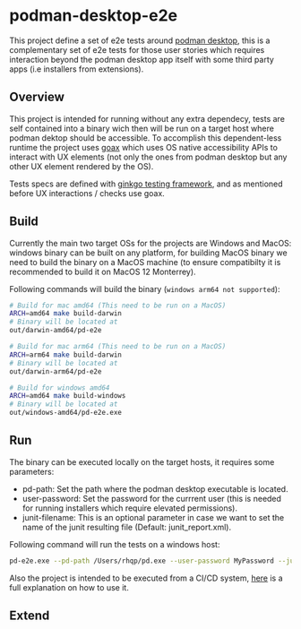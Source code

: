 # podman-desktop-e2e

This project define a set of e2e tests around [podman desktop](https://github.com/containers/podman-desktop), this is a complementary set of e2e tests for those
user stories which requires interaction beyond the podman desktop app itself with some third party apps (i.e installers from extensions).

## Overview

This project is intended for running without any extra dependecy, tests are self contained into a binary wich then will be run on a target host where podman dektop
should be accessible. To accomplish this dependent-less runtime the project uses [goax](https://github.com/adrianriobo/goax) which uses OS native accessibility APIs
to interact with UX elements (not only the ones from podman desktop but any other UX element rendered by the OS).

Tests specs are defined with [ginkgo testing framework](https://onsi.github.io/ginkgo/), and as mentioned before UX interactions / checks use goax.  

## Build

Currently the main two target OSs for the projects are Windows and MacOS: windows binary can be built on any platform, for building MacOS binary we need to build
the binary on a MacOS machine (to ensure compatibilty it is recommended to build it on MacOS 12 Monterrey).

Following commands will build the binary (`windows arm64 not supported`):  

```bash
# Build for mac amd64 (This need to be run on a MacOS)
ARCH=amd64 make build-darwin
# Binary will be located at
out/darwin-amd64/pd-e2e

# Build for mac arm64 (This need to be run on a MacOS)
ARCH=arm64 make build-darwin
# Binary will be located at
out/darwin-arm64/pd-e2e

# Build for windows amd64 
ARCH=amd64 make build-windows
# Binary will be located at
out/windows-amd64/pd-e2e.exe

```

## Run

The binary can be executed locally on the target hosts, it requires some parameters:

* pd-path: Set the path where the podman desktop executable is located.
* user-password: Set the password for the currrent user (this is needed for running installers which require elevated permissions).
* junit-filename: This is an optional parameter in case we want to set the name of the junit resulting file (Default: junit_report.xml).

Following command will run the tests on a windows host:  

```bash
pd-e2e.exe --pd-path /Users/rhqp/pd.exe --user-password MyPassword --junit-filename pd-e2e.xml 
```

Also the project is intended to be executed from a CI/CD system, [here](docs/running.md) is a full explanation on how to use it.

## Extend
